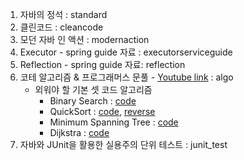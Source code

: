 1. 자바의 정석 : standard
2. 클린코드 : cleancode
3. 모던 자바 인 액션 : modernaction
4. Executor - spring guide 자료 : executorserviceguide 
5. Reflection - spring guide 자료: reflection
6. 코테 알고리즘 & 프로그래머스 문풀 - [Youtube link](https://www.youtube.com/playlist?list=PLi-xJrVzQaxXC2Aausv_6mlOZZ2g2J6YB) : algo
   - 외워야 할 기본 셋 코드 알고리즘
     - Binary Search : [code](src/test/java/algo/ExBinarySearch.java)
     - QuickSort : [code](src/test/java/algo/ExQuickSort.java), [reverse](src/test/java/algo/programmers/PlaceStringInDescendingOrder.java)
     - Minimum Spanning Tree : [code](src/test/java/algo/ExMinimumSpanningTree.java)
     - Dijkstra : [code](src/test/java/algo/ExDijkstra.java)
7. 자바와 JUnit을 활용한 실용주의 단위 테스트 : junit_test
   